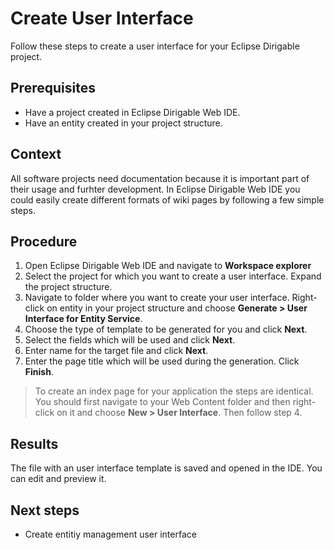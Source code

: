 # Create User Interface

Follow these steps to create a user interface for your Eclipse Dirigable project.

## Prerequisites

* Have a project created in Eclipse Dirigable Web IDE.
* Have an entity created in your project structure.

## Context

All software projects need documentation because it is important part of their usage and furhter development. In Eclipse Dirigable Web IDE you could easily create different formats of wiki pages by following a few simple steps.

## Procedure

1. Open Eclipse Dirigable Web IDE and navigate to **Workspace explorer**
2. Select the project for which you want to create a user interface. Expand the project structure.
3. Navigate to folder where you want to create your user interface. Right-click on entity in your project structure and choose **Generate > User Interface for Entity Service**.
4. Choose the type of template to be generated for you and click **Next**.
5. Select the fields which will be used and click **Next**.
6. Enter name for the target file and click **Next**.
7. Enter the page title which will be used during the generation. Click **Finish**.

> To create an index page for your application the steps are identical. You should first navigate to your Web Content folder and then right-click on it and choose **New > User Interface**. Then follow step 4.

## Results

The file with an user interface template is saved and opened in the IDE. You can edit and preview it.

## Next steps

* Create entitiy management user interface



